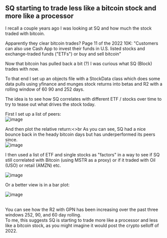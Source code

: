 ## SQ starting to trade less like a bitcoin stock and more like a processor 

I recall a couple years ago I was looking at SQ and how much the stock traded with bitcoin.  

Apparently they clear bitcoin trades?  Page 11 of the 2022 10K: "Customers can also use Cash App to invest their funds in U.S. listed stocks and exchange-traded funds ("ETFs") or buy and sell bitcoin"

Now that bitcoin has pulled back a bit (?) I was curious what SQ (Block) trades with now.

To that end I set up an objects file with a StockData class which does some data pulls using yfinance and munges stock returns into betas and R2 with a rolling window of 60 90 and 252 days.

The idea is to see how SQ correlates with different ETF / stocks over time to try to tease out what drives the stock today.

First I set up a list of peers:<br>
![image](https://user-images.githubusercontent.com/39496491/218769223-7cef902a-4779-4da5-8be1-d7e656fb50ab.png)

And then plot the relative return:<>br
As you can see, SQ had a nice bounce back in the heady bitcoin days but has underperformed its peers since.
<br>
![image](https://user-images.githubusercontent.com/39496491/218769536-f38db679-fc72-4b0c-ae8e-ead236fa9a1f.png)

I then used a list of ETF and single stocks as "factors" in a way to see if SQ still correlated with Bitcoin (using MSTR as a proxy) or if it traded with Oil (USO) or retail (AMZN) etc.<br>

![image](https://user-images.githubusercontent.com/39496491/218769865-f1fab971-5584-4c0f-b2b0-6a2b8be29a1c.png)


Or a better view is in a bar plot:<br>

![image](https://user-images.githubusercontent.com/39496491/218770338-d8a6d730-b037-4f6c-93e7-9b029bad19cc.png)

<br>
You can see how the R2 with GPN has been increasing over the past three windows 252, 90, and 60 day rolling.
<br>
To me, this suggests SQ is starting to trade more like a processor and less like a bitcoin stock, as you might imagine it would post the crypto selloff of 2022.
